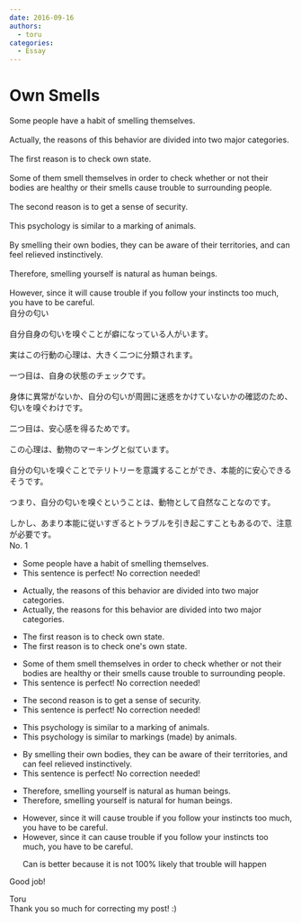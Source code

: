 ```yaml
---
date: 2016-09-16
authors:
  - toru
categories:
  - Essay
---
```


<h1 id="subject_show">Own Smells</h1>
<div class="date" hidden>Sep 16, 2016 00:25</div>
<div id="post"><div id="body_show_ori">
Some people have a habit of smelling themselves.<br/><br/>Actually, the reasons of this behavior are divided into two major categories.<br/><br/>The first reason is to check own state.<br/><br/>Some of them smell themselves in order to check whether or not their bodies are healthy or their smells cause trouble to surrounding people.<br/><br/>The second reason is to get a sense of security.<br/><br/>This psychology is similar to a marking of animals.<br/><br/>By smelling their own bodies, they can be aware of their territories, and can feel relieved instinctively.<br/><br/>Therefore, smelling yourself is natural as human beings.<br/><br/>However, since it will cause trouble if you follow your instincts too much, you have to be careful.
</div></div>

<!-- more -->

<div id="post_ja"><div id="body_show_mo">
自分の匂い<br/><br/>自分自身の匂いを嗅ぐことが癖になっている人がいます。<br/><br/>実はこの行動の心理は、大きく二つに分類されます。<br/><br/>一つ目は、自身の状態のチェックです。<br/><br/>身体に異常がないか、自分の匂いが周囲に迷惑をかけていないかの確認のため、匂いを嗅ぐわけです。<br/><br/>二つ目は、安心感を得るためです。<br/><br/>この心理は、動物のマーキングと似ています。<br/><br/>自分の匂いを嗅ぐことでテリトリーを意識することができ、本能的に安心できるそうです。<br/><br/>つまり、自分の匂いを嗅ぐということは、動物として自然なことなのです。<br/><br/>しかし、あまり本能に従いすぎるとトラブルを引き起こすこともあるので、注意が必要です。
</div></div>
<div id="block"><div class="first_name"> No. 1　<span class="just_name"></span></div><div id="block2">
<ul class="correction_field">
<li class="incorrect">Some people have a habit of smelling themselves.</li>
<li class="corrected perfect">This sentence is perfect! No correction needed!</li>
</ul>
<ul class="correction_field">
<li class="incorrect">Actually, the reasons of this behavior are divided into two major categories.</li>
<li class="corrected correct">
Actually, the reasons <span class="f_blue">for</span> this behavior are divided into two major categories.
</li>
</ul>
<ul class="correction_field">
<li class="incorrect">The first reason is to check own state.</li>
<li class="corrected correct">
The first reason is to check <span class="f_blue">one's</span> own state.
</li>
</ul>
<ul class="correction_field">
<li class="incorrect">Some of them smell themselves in order to check whether or not their bodies are healthy or their smells cause trouble to surrounding people.</li>
<li class="corrected perfect">This sentence is perfect! No correction needed!</li>
</ul>
<ul class="correction_field">
<li class="incorrect">The second reason is to get a sense of security.</li>
<li class="corrected perfect">This sentence is perfect! No correction needed!</li>
</ul>
<ul class="correction_field">
<li class="incorrect">This psychology is similar to a marking of animals.</li>
<li class="corrected correct">
This psychology is similar to <span class="f_blue">markings (made) by</span> animals.
</li>
</ul>
<ul class="correction_field">
<li class="incorrect">By smelling their own bodies, they can be aware of their territories, and can feel relieved instinctively.</li>
<li class="corrected perfect">This sentence is perfect! No correction needed!</li>
</ul>
<ul class="correction_field">
<li class="incorrect">Therefore, smelling yourself is natural as human beings.</li>
<li class="corrected correct">
Therefore, smelling yourself is natural <span class="f_blue">for</span> human beings.
</li>
</ul>
<ul class="correction_field">
<li class="incorrect">However, since it will cause trouble if you follow your instincts too much, you have to be careful.</li>
<li class="corrected correct">
However, since it <span class="f_blue">can</span> cause trouble if you follow your instincts too much, you have to be careful.
<p class="correction_comment">Can is better because it is not 100% likely that trouble will happen</p>
</li>
</ul>
<p class="comment_small">
 Good job!
</p>

</div><div class="name"><span class="just_name">Toru</span><br>
Thank you so much for correcting my post! :)
</div>
</div>
